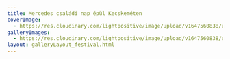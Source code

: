 ```yaml
---
title: Mercedes családi nap épül Kecskeméten
coverImage:
  - https://res.cloudinary.com/lightpositive/image/upload/v1647560838/uploads/Mercedes%20csal%C3%A1di%20nap%20%C3%A9p%C3%BCl%20Kecskem%C3%A9ten/2015.-4.-Merci-csal.-nap-06.05..jpg
galleryImages: 
  - https://res.cloudinary.com/lightpositive/image/upload/v1647560838/uploads/Mercedes%20csal%C3%A1di%20nap%20%C3%A9p%C3%BCl%20Kecskem%C3%A9ten/2015.-4.-Merci-csal.-nap-06.05..jpg
layout: galleryLayout_festival.html
---
```


